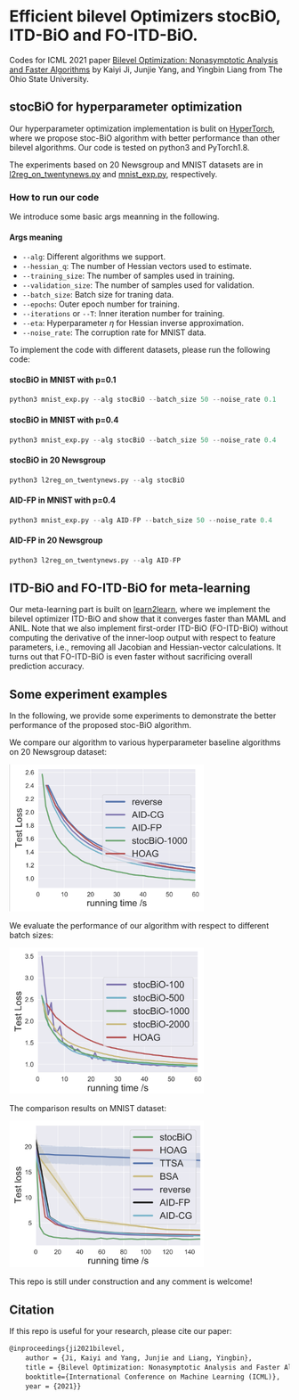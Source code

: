 # Efficient bilevel Optimizers stocBiO, ITD-BiO and FO-ITD-BiO.
Codes for ICML 2021 paper [Bilevel Optimization: Nonasymptotic Analysis and Faster Algorithms](https://arxiv.org/pdf/2010.07962.pdf) by Kaiyi Ji, Junjie Yang, and Yingbin Liang from The Ohio State University.

## stocBiO for hyperparameter optimization
Our hyperparameter optimization implementation is bulit on [HyperTorch](https://github.com/prolearner/hypertorch), where we propose stoc-BiO algorithm with better performance than other bilevel algorithms. Our code is tested on python3 and PyTorch1.8. 

The experiments based on 20 Newsgroup and MNIST datasets are in [l2reg_on_twentynews.py](https://github.com/JunjieYang97/StocBio_hp/tree/master/experimental/l2reg_on_twentynews.py) and [mnist_exp.py](https://github.com/JunjieYang97/StocBio_hp/tree/master/experimental/mnist_exp.py), respectively.

### How to run our code

We introduce some basic args meanning in the following.

#### Args meaning

+ `--alg`: Different algorithms we support.
+ `--hessian_q`: The number of Hessian vectors used to estimate.
+ `--training_size`: The number of samples used in training.
+ `--validation_size`: The number of samples used for validation.
+ `--batch_size`: Batch size for traning data.
+ `--epochs`: Outer epoch number for training.
+ `--iterations` or `--T`: Inner iteration number for training.
+ `--eta`: Hyperparameter $\eta$ for Hessian inverse approximation.
+ `--noise_rate`: The corruption rate for MNIST data.

To implement the code with different datasets, please run the following code:

#### stocBiO in MNIST with p=0.1

```python
python3 mnist_exp.py --alg stocBiO --batch_size 50 --noise_rate 0.1
```

#### stocBiO in MNIST with p=0.4

```python
python3 mnist_exp.py --alg stocBiO --batch_size 50 --noise_rate 0.4
```

#### stocBiO in 20 Newsgroup

```python
python3 l2reg_on_twentynews.py --alg stocBiO
```

#### AID-FP in MNIST with p=0.4

```python
python3 mnist_exp.py --alg AID-FP --batch_size 50 --noise_rate 0.4
```

#### AID-FP in 20 Newsgroup

```python
python3 l2reg_on_twentynews.py --alg AID-FP
```



## ITD-BiO and FO-ITD-BiO for meta-learning
Our meta-learning part is built on [learn2learn](https://github.com/learnables/learn2learn), where we implement the bilevel optimizer ITD-BiO and show that it converges faster than MAML and ANIL. Note that we also implement first-order ITD-BiO (FO-ITD-BiO) without computing the derivative of the inner-loop output with respect to feature parameters, i.e., removing all Jacobian and Hessian-vector calculations. It turns out that FO-ITD-BiO is even faster without sacrificing overall prediction accuracy.  

## Some experiment examples

In the following, we provide some experiments to demonstrate the better performance of the proposed stoc-BiO algorithm. 

We compare our algorithm to various hyperparameter baseline algorithms on 20 Newsgroup dataset:

<img src="Hyperparameter-optimization/results/test_loss_alg.png" width="350">

We evaluate the performance of our algorithm with respect to different batch sizes:

<img src="Hyperparameter-optimization/results/test_loss_batch.png" width="350">

The comparison results on MNIST dataset:

<img src="Hyperparameter-optimization/results/test_loss_mnist.png" width="350">

This repo is still under construction and any comment is welcome! 

## Citation

If this repo is useful for your research, please cite our paper:

```tex
@inproceedings{ji2021bilevel,
	author = {Ji, Kaiyi and Yang, Junjie and Liang, Yingbin},
	title = {Bilevel Optimization: Nonasymptotic Analysis and Faster Algorithms},
	booktitle={International Conference on Machine Learning (ICML)},
	year = {2021}}
```

